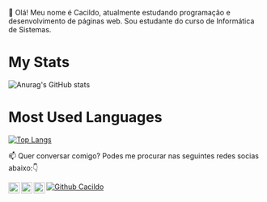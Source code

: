 👋 Olá! Meu nome é Cacildo, atualmente estudando programação e desenvolvimento de páginas web. 
     Sou estudante do curso de Informática de Sistemas.
      
# My Stats

![Anurag's GitHub stats](https://github-readme-stats.vercel.app/api?username=cacildoerasmo&show_icons=true&theme=radical)

# Most Used Languages

[![Top Langs](https://github-readme-stats.vercel.app/api/top-langs/?username=cacildoerasmo&layout=compact)](https://github.com/cacildoerasmo/github-readme-stats)



  📫  Quer conversar comigo? Podes me procurar nas seguintes redes socias abaixo:👇

<a target="_blank" href="https://api.whatsapp.com/send?phone=849086557">
  <img align="left" alt="Whatsapp" width="22px" src="https://cdn.jsdelivr.net/npm/simple-icons@v3/icons/whatsapp.svg" />
</a>
<a target="_blank" href="mailto:cacildoerasmo@gmail.com">
  <img align="left" alt="Gmail" width="22px" src="https://cdn.jsdelivr.net/npm/simple-icons@v3/icons/gmail.svg" />
</a>
<a target="_blank" href="https://www.facebook.com/cacildomabunda.mabunda">
  <img align="left" alt="Facebook" width="22px" src="https://cdn.jsdelivr.net/npm/simple-icons@v3/icons/facebook.svg" />
</a>

[![Github Cacildo](https://img.shields.io/badge/-Github-000?style=flat-square&logo=Github&logoColor=white&link=link_do_seu_perfil_no_github)](https://github.com/cacildoerasmo) 
                

<!--
**cacildoerasmo/cacildoerasmo** is a ✨ _special_ ✨ repository because its `README.md` (this file) appears on your GitHub profile.


- 🔭 I’m currently working on ...
-  I’m currently learning ...
- 👯 I’m looking to collaborate on ...
- 🤔 I’m looking for help with ...
- 💬 Ask me about ...
- 📫 How to reach me: ...
- 😄 Pronouns: ...
- ⚡ Fun fact: ...
-->
